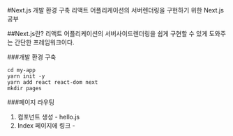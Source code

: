 #Next.js 개발 환경 구축
리액트 어플리케이션의 서버렌더링을 구현하기 위한 Next.js 공부 

##Next.js란?
리액트 어플리케이션의 서버사이드렌더링을 쉽게 구현할 수 있게 도와주는 간단한 프레임워크이다.

###개발 환경 구축
```
cd my-app
yarn init -y
yarn add react react-dom next
mkdir pages
```

###페이지 라우팅
1. 컴포넌트 생성 - hello.js
2. Index 페이지에 링크 - <Link href="/hello"> </Link>
